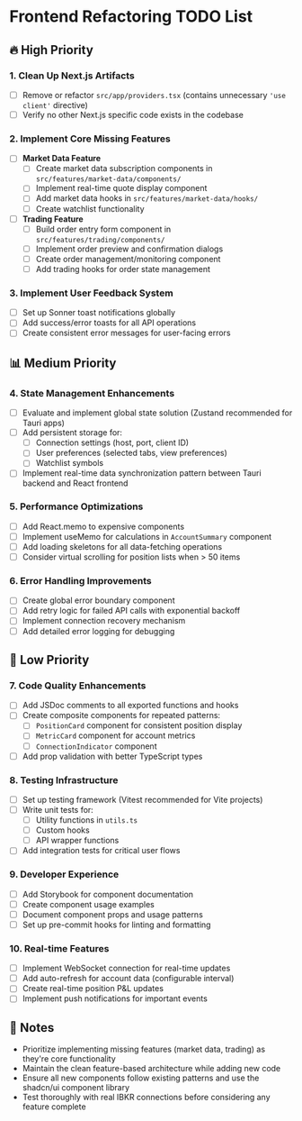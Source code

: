 # Frontend Refactoring TODO List

## 🔥 High Priority

### 1. Clean Up Next.js Artifacts
- [ ] Remove or refactor `src/app/providers.tsx` (contains unnecessary `'use client'` directive)
- [ ] Verify no other Next.js specific code exists in the codebase

### 2. Implement Core Missing Features
- [ ] **Market Data Feature**
  - [ ] Create market data subscription components in `src/features/market-data/components/`
  - [ ] Implement real-time quote display component
  - [ ] Add market data hooks in `src/features/market-data/hooks/`
  - [ ] Create watchlist functionality

- [ ] **Trading Feature**
  - [ ] Build order entry form component in `src/features/trading/components/`
  - [ ] Implement order preview and confirmation dialogs
  - [ ] Create order management/monitoring component
  - [ ] Add trading hooks for order state management

### 3. Implement User Feedback System
- [ ] Set up Sonner toast notifications globally
- [ ] Add success/error toasts for all API operations
- [ ] Create consistent error messages for user-facing errors

## 📊 Medium Priority

### 4. State Management Enhancements
- [ ] Evaluate and implement global state solution (Zustand recommended for Tauri apps)
- [ ] Add persistent storage for:
  - [ ] Connection settings (host, port, client ID)
  - [ ] User preferences (selected tabs, view preferences)
  - [ ] Watchlist symbols
- [ ] Implement real-time data synchronization pattern between Tauri backend and React frontend

### 5. Performance Optimizations
- [ ] Add React.memo to expensive components
- [ ] Implement useMemo for calculations in `AccountSummary` component
- [ ] Add loading skeletons for all data-fetching operations
- [ ] Consider virtual scrolling for position lists when > 50 items

### 6. Error Handling Improvements
- [ ] Create global error boundary component
- [ ] Add retry logic for failed API calls with exponential backoff
- [ ] Implement connection recovery mechanism
- [ ] Add detailed error logging for debugging

## 🎨 Low Priority

### 7. Code Quality Enhancements
- [ ] Add JSDoc comments to all exported functions and hooks
- [ ] Create composite components for repeated patterns:
  - [ ] `PositionCard` component for consistent position display
  - [ ] `MetricCard` component for account metrics
  - [ ] `ConnectionIndicator` component
- [ ] Add prop validation with better TypeScript types

### 8. Testing Infrastructure
- [ ] Set up testing framework (Vitest recommended for Vite projects)
- [ ] Write unit tests for:
  - [ ] Utility functions in `utils.ts`
  - [ ] Custom hooks
  - [ ] API wrapper functions
- [ ] Add integration tests for critical user flows

### 9. Developer Experience
- [ ] Add Storybook for component documentation
- [ ] Create component usage examples
- [ ] Document component props and usage patterns
- [ ] Set up pre-commit hooks for linting and formatting

### 10. Real-time Features
- [ ] Implement WebSocket connection for real-time updates
- [ ] Add auto-refresh for account data (configurable interval)
- [ ] Create real-time position P&L updates
- [ ] Implement push notifications for important events

## 📝 Notes

- Prioritize implementing missing features (market data, trading) as they're core functionality
- Maintain the clean feature-based architecture while adding new code
- Ensure all new components follow existing patterns and use the shadcn/ui component library
- Test thoroughly with real IBKR connections before considering any feature complete
